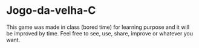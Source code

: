 # Jogo-da-velha-C

This game was made in class (bored time) for learning purpose and it will be improved by time.
Feel free to see, use, share, improve or whatever you want.
